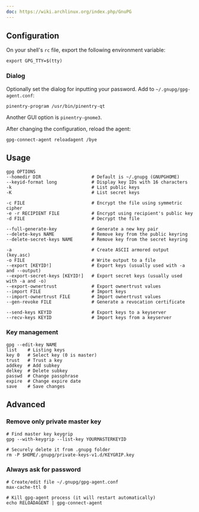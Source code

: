 ```yaml
---
doc: https://wiki.archlinux.org/index.php/GnuPG
---
```


## Configuration

On your shell's `rc` file,
export the following environment variable:

```shell
export GPG_TTY=$(tty)
```

### Dialog

Optionally set the dialog for inputting your password.
Add to `~/.gnupg/gpg-agent.conf`:

```
pinentry-program /usr/bin/pinentry-qt
```

Another GUI option is `pinentry-gnome3`.

After changing the configuration, reload the agent:

```
gpg-connect-agent reloadagent /bye
```

## Usage

```shell
gpg OPTIONS
--homedir DIR                   # Default is ~/.gnupg (GNUPGHOME)
--keyid-format long             # Display key IDs with 16 characters
-k                              # List public keys
-K                              # List secret keys

-c FILE                         # Encrypt the file using symmetric cipher
-e -r RECIPIENT FILE            # Encrypt using recipient's public key
-d FILE                         # Decrypt the file

--full-generate-key             # Generate a new key pair
--delete-keys NAME              # Remove key from the public keyring
--delete-secret-keys NAME       # Remove key from the secret keyring

-a                              # Create ASCII armored output (key.asc)
-o FILE                         # Write output to a file
--export [KEYID!]               # Export keys (usually used with -a and --output)
--export-secret-keys [KEYID!]   # Export secret keys (usually used with -a and -o)
--export-ownertrust             # Export ownertrust values
--import FILE                   # Import keys
--import-ownertrust FILE        # Import ownertrust values
--gen-revoke FILE               # Generate a revocation certificate

--send-keys KEYID               # Export keys to a keyserver
--recv-keys KEYID               # Import keys from a keyserver
```

### Key management

```shell
gpg --edit-key NAME
list    # Listing keys
key 0   # Select key (0 is master)
trust   # Trust a key
addkey  # Add subkey
delkey  # Delete subkey
passwd  # Change passphrase
expire  # Change expire date
save    # Save changes
```

## Advanced

### Remove only private master key

```shell
# Find master key keygrip
gpg --with-keygrip --list-key YOURMASTERKEYID

# Securely delete it from .gnupg folder
rm -P $HOME/.gnupg/private-keys-v1.d/KEYGRIP.key
```

### Always ask for password

```shell
# Create/edit file ~/.gnupg/gpg-agent.conf
max-cache-ttl 0

# Kill gpg-agent process (it will restart automatically)
echo RELOADAGENT | gpg-connect-agent
```
